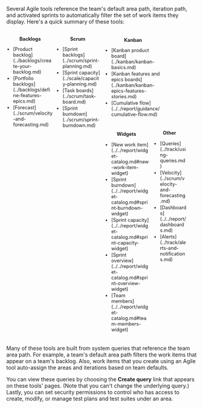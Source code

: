 
Several Agile tools reference the team's default area path, iteration path, and activated sprints to automatically filter the set of work items they display. Here's a quick summary of these tools: 

<div style="float:left;width:120px;margin:3px">
<p style="font-weight:bold;padding-bottom:0px;text-align:center;font-size:90%">Backlogs</p>
<ul style="padding-left:15px;font-size:90%">
 <li style="margin-bottom:2px">[Product backlog](../backlogs/create-your-backlog.md)</li> 
 <li style="margin-bottom:2px">[Portfolio backlogs](../backlogs/define-features-epics.md)</li>
<li style="margin-bottom:2px">[Forecast](../scrum/velocity-and-forecasting.md)</li>
</ul>
</div>
<div style="float:left;width:120px;margin:3px">
<p style="font-weight:bold;padding-bottom:0px;text-align:center;font-size:90%">Scrum</p>
<ul style="padding-left:20px;font-size:90%">
<li style="margin-bottom:2px">[Sprint backlogs](../scrum/sprint-planning.md)</li>
<li style="margin-bottom:2px">[Sprint capacity](../scale/capacity-planning.md)</li>
<li style="margin-bottom:2px">[Task boards](../scrum/task-board.md)</li>
<li style="margin-bottom:2px">[Sprint burndown](../scrum/sprint-burndown.md)</li>
</ul>


</div>
<div style="float:left;width:155px;margin:6px">
<p style="font-weight:bold;padding-bottom:0px;text-align:center;font-size:90%">Kanban</p>
<ul style="padding-left:20px;font-size:90%">
<li style="margin-bottom:2px">[Kanban product board](../kanban/kanban-basics.md)</li>
<li style="margin-bottom:2px">[Kanban features and epics boards](../kanban/kanban-epics-features-stories.md)</li>
<li style="margin-bottom:2px">[Cumulative flow](../../report/guidance/cumulative-flow.md)</li>
</ul>

</div>
<div style="float:left;width:120px;margin:6px">
<p style="font-weight:bold;padding-bottom:0px;text-align:center;font-size:90%">Widgets</p>
<ul style="padding-left:20px;font-size:90%">
<li style="margin-bottom:2px">[New work item](../../report/widget-catalog.md#new-work-item-widget)</li>
<li style="margin-bottom:2px">[Sprint burndown](../../report/widget-catalog.md#sprint-burndown-widget)</li>
<li style="margin-bottom:2px">[Sprint capacity](../../report/widget-catalog.md#sprint-capacity-widget)</li>
<li style="margin-bottom:2px">[Sprint overview](../../report/widget-catalog.md#sprint-overview-widget)</li>
<li style="margin-bottom:2px">[Team members](../../report/widget-catalog.md#team-members-widget)</li>
</ul>
</div>

<div style="float:left;width:90px;margin:3px">
<p style="font-weight:bold;padding-bottom:0px;text-align:center;font-size:90%">Other</p>
<ul style="padding-left:20px;font-size:90%">
<li style="margin-bottom:2px">[Queries](../track/using-queries.md)</li>
<li style="margin-bottom:2px">[Velocity](../scrum/velocity-and-forecasting.md)</li>
<li style="margin-bottom:2px">[Dashboards](../../report/dashboards.md)</li>
<li style="margin-bottom:2px">[Alerts](../track/alerts-and-notifications.md)</li>

</ul>
</div>

<div style="clear:left;font-size:100%">
</div>

Many of these tools are built from system queries that reference the team area path. For example, a team's default area path filters the work items that appear on a team's backlog. Also, work items that you create using an Agile tool auto-assign the areas and iterations based on team defaults.  

You can view these queries by choosing the **Create query** link that appears on these tools' pages. (Note that you can't change the underlying query.)  Lastly, you can set  security permissions to control who has access to create, modify, or manage test plans and test suites under an area.
